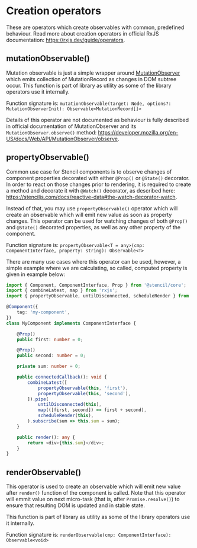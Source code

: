 # Creation operators

These are operators which create observables with common, predefined behaviour. Read more about creation operators in
official RxJS documentation: https://rxjs.dev/guide/operators.

## mutationObservable()

Mutation observable is just a simple wrapper
around [MutationObserver](https://developer.mozilla.org/en-US/docs/Web/API/MutationObserver) which emits collection of
MutationRecord as changes in DOM subtree occur. This function is part of library as utility as some of the library
operators use it internally.

Function signature is: `mutationObservable(target: Node, options?: MutationObserverInit): Observable<MutationRecord[]>`

Details of this operator are not documented as behaviour is fully described in official documentation of
MutationObserver and its `MutationObserver.observe()`
method: https://developer.mozilla.org/en-US/docs/Web/API/MutationObserver/observe.

## propertyObservable()

Common use case for Stencil components is to observe changes of component properties decorated with either `@Prop()`
or `@State()` decorator. In order to react on those changes prior to rendering, it is required to create a method and
decorate it with `@Watch()` decorator, as described
here: https://stenciljs.com/docs/reactive-data#the-watch-decorator-watch.

Instead of that, you may use `propertyObservable()` operator which will create an observable which will emit new value
as soon as property changes. This operator can be used for watching changes of both `@Prop()` and `@State()` decorated
properties, as well as any other property of the component.

Function signature is: `propertyObservable<T = any>(cmp: ComponentInterface, property: string): Observable<T>`

There are many use cases where this operator can be used, however, a simple example where we are calculating, so called,
computed property is given in example below:

```typescript jsx
import { Component, ComponentInterface, Prop } from '@stencil/core';
import { combineLatest, map } from 'rxjs';
import { propertyObservable, untilDisconnected, scheduleRender } from '@runopencode/rx-stencil';

@Component({
    tag: 'my-component',
})
class MyComponent implements ComponentInterface {

    @Prop()
    public first: number = 0;

    @Prop()
    public second: number = 0;

    private sum: number = 0;

    public connectedCallback(): void {
        combineLatest([
            propertyObservable(this, 'first'),
            propertyObservable(this, 'second'),
        ]).pipe(
            untilDisconnected(this),
            map(([first, second]) => first + second),
            scheduleRender(this),
        ).subscribe(sum => this.sum = sum);
    }

    public render(): any {
        return <div>{this.sum}</div>;
    }
}
```

## renderObservable()

This operator is used to create an observable which will emit new value after `render()` function of the component is
called. Note that this operator will emmit value on next micro-task (that is, after `Promise.resolve()`) to ensure that
resulting DOM is updated and in stable state.

This function is part of library as utility as some of the library operators use it internally.

Function signature is: `renderObservable(cmp: ComponentInterface): Observable<void>`

